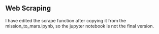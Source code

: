## Web Scraping

I have edited the scrape function after copying it from the mission_to_mars.ipynb, so the jupyter notebook is not the final version.
